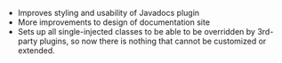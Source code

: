 ---
---

- Improves styling and usability of Javadocs plugin
- More improvements to design of documentation site
- Sets up all single-injected classes to be able to be overridden by 3rd-party plugins, so now there is nothing that 
    cannot be customized or extended.
